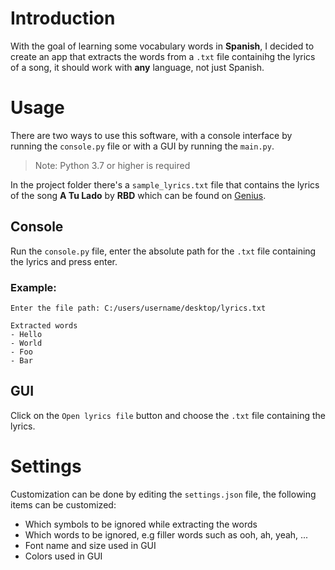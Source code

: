 # Introduction

With the goal of learning some vocabulary words in **Spanish**, I decided to create an app that extracts the words from a ``.txt`` file containihg the lyrics of a song, it should work with **any** language, not just Spanish.

# Usage

There are two ways to use this software, with a console interface by running the ``console.py`` file or with a GUI by running the ``main.py``.

> Note: Python 3.7 or higher is required

In the project folder there's a `sample_lyrics.txt` file that contains the lyrics of the song **A Tu Lado** by **RBD** which can be found on [Genius](https://genius.com/Rbd-a-tu-lado-lyrics).

## Console
Run the ``console.py`` file, enter the absolute path for the ``.txt`` file containing the lyrics and press enter.

### Example:
```
Enter the file path: C:/users/username/desktop/lyrics.txt

Extracted words
- Hello
- World
- Foo
- Bar
```

## GUI
Click on the ``Open lyrics file`` button and choose the ``.txt`` file containing the lyrics.

# Settings
Customization can be done by editing the ``settings.json`` file, the following items can be customized:

- Which symbols to be ignored while extracting the words
- Which words to be ignored, e.g filler words such as ooh, ah, yeah, ...
- Font name and size used in GUI
- Colors used in GUI

